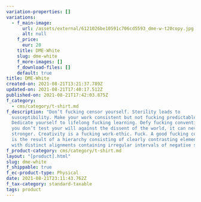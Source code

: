 ```yaml
---
variation-properties: []
variations:
  - f_main-image:
      url: /assets/external/6121026be10591c706cd5593_dme-w-t20copy.jpg
      alt: null
    f_price:
      eur: 20
    title: DME-White
    slug: dme-white
    f_more-images: []
    f_download-files: []
    default: true
title: DME-White
created-on: 2021-08-21T13:21:37.789Z
updated-on: 2021-08-21T17:40:17.512Z
published-on: 2021-08-21T17:42:03.875Z
f_category:
  - cms/category/t-shirt.md
f_description: "Don’t fucking censor yourself. Sterility leads to
  susceptibility. Make your work consistent but not fucking predictable.
  Dedicate yourself to lifelong fucking learning. Defy fucking convention. If
  you don’t test your will against the dissent of the world, it can never grow
  stronger. Creativity is a fucking work-ethic. Fuck. A good fucking composition
  is the result of a hierarchy consisting of clearly contrasting elements set
  with distinct alignments containing irregular intervals of negative space. "
f_product-category: cms/category/t-shirt.md
layout: "[product].html"
slug: dme-white
f_shippable: true
f_ec-product-type: Physical
date: 2021-08-21T23:11:43.762Z
f_tax-category: standard-taxable
tags: product
---
```

